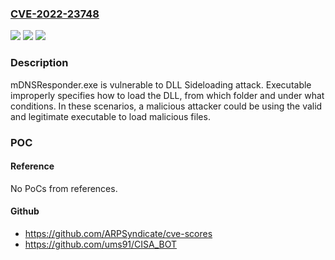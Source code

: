 ### [CVE-2022-23748](https://cve.mitre.org/cgi-bin/cvename.cgi?name=CVE-2022-23748)
![](https://img.shields.io/static/v1?label=Product&message=Audinate%20Dante%20Application%20Library%20for%20Windows&color=blue)
![](https://img.shields.io/static/v1?label=Version&message=All%20versions%20prior%20to%20and%20including%201.2.0%20&color=brightgreen)
![](https://img.shields.io/static/v1?label=Vulnerability&message=CWE-114%3A%20Process%20Control&color=brightgreen)

### Description

mDNSResponder.exe is vulnerable to DLL Sideloading attack. Executable improperly specifies how to load the DLL, from which folder and under what conditions. In these scenarios, a malicious attacker could be using the valid and legitimate executable to load malicious files.

### POC

#### Reference
No PoCs from references.

#### Github
- https://github.com/ARPSyndicate/cve-scores
- https://github.com/ums91/CISA_BOT

